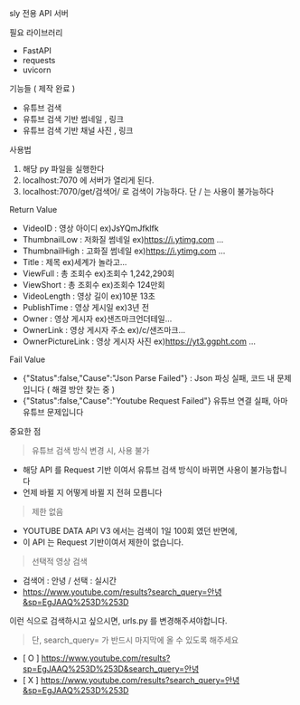 sly 전용 API 서버

필요 라이브러리
- FastAPI
- requests
- uvicorn

기능들 ( 제작 완료 )
- 유튜브 검색
- 유튜브 검색 기반 썸네일 , 링크
- 유튜브 검색 기반 채널 사진 , 링크

사용법
1. 해당 py 파일을 실행한다
2. localhost:7070 에 서버가 열리게 된다.
3. localhost:7070/get/검색어/ 로 검색이 가능하다. 단 / 는 사용이 불가능하다

Return Value
- VideoID : 영상 아이디 ex)JsYQmJfklfk
- ThumbnailLow : 저화질 썸네일 ex)https://i.ytimg.com ...
- ThumbnailHigh : 고화질 썸네일 ex)https://i.ytimg.com ...
- Title : 제목 ex)세계가 놀라고...
- ViewFull : 총 조회수 ex)조회수 1,242,290회
- ViewShort : 총 조회수 ex)조회수 124만회
- VideoLength : 영상 길이 ex)10분 13초
- PublishTime : 영상 게시일 ex)3년 전
- Owner : 영상 게시자 ex)샌즈마크언더테일...
- OwnerLink : 영상 게시자 주소 ex)/c/샌즈마크...
- OwnerPictureLink : 영상 게시자 사진 ex)https://yt3.ggpht.com ...

Fail Value
- {"Status":false,"Cause":"Json Parse Failed"} : Json 파싱 실패, 코드 내 문제입니다 ( 해결 방안 찾는 중 )
- {"Status":false,"Cause":"Youtube Request Failed"} 유튜브 연결 실패, 아마 유튜브 문제입니다

중요한 점
> 유튜브 검색 방식 변경 시, 사용 불가
- 해당 API 를 Request 기반 이여서 유튜브 검색 방식이 바뀌면 사용이 불가능합니다
- 언제 바뀔 지 어떻게 바뀔 지 전혀 모릅니다

> 제한 없음
- YOUTUBE DATA API V3 에서는 검색이 1일 100회 였던 반면에,
- 이 API 는 Request 기반이여서 제한이 없습니다.

> 선택적 영상 검색
- 검색어 : 안녕 / 선택 : 실시간
- https://www.youtube.com/results?search_query=안녕&sp=EgJAAQ%253D%253D

이런 식으로 검색하시고 싶으시면, urls.py 를 변경해주셔야합니다.
> 단, search_query= 가 반드시 마지막에 올 수 있도록 해주세요
- [ O ] https://www.youtube.com/results?sp=EgJAAQ%253D%253D&search_query=안녕
- [ X ] https://www.youtube.com/results?search_query=안녕&sp=EgJAAQ%253D%253D